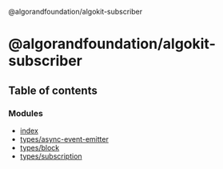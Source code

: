 @algorandfoundation/algokit-subscriber

# @algorandfoundation/algokit-subscriber

## Table of contents

### Modules

- [index](modules/index.md)
- [types/async-event-emitter](modules/types_async_event_emitter.md)
- [types/block](modules/types_block.md)
- [types/subscription](modules/types_subscription.md)
